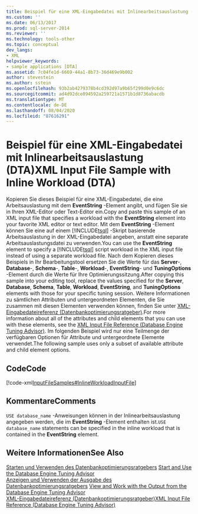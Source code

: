 ```yaml
---
title: Beispiel für eine XML-Eingabedatei mit Inlinearbeitsauslastung (DTA) | Microsoft-Dokumentation
ms.custom: ''
ms.date: 06/13/2017
ms.prod: sql-server-2014
ms.reviewer: ''
ms.technology: tools-other
ms.topic: conceptual
dev_langs:
- XML
helpviewer_keywords:
- sample applications [DTA]
ms.assetid: 7c04fe1d-6669-44a1-8b73-36d469e9b002
author: stevestein
ms.author: sstein
ms.openlocfilehash: 93b2ab4279378b4cd392d97a9b65f299d0e9c6dc
ms.sourcegitcommit: ad4d92dce894592a259721a1571b1d8736abacdb
ms.translationtype: MT
ms.contentlocale: de-DE
ms.lasthandoff: 08/04/2020
ms.locfileid: "87616291"
---
```

# <a name="xml-input-file-sample-with-inline-workload-dta"></a><span data-ttu-id="ba55d-102">Beispiel für eine XML-Eingabedatei mit Inlinearbeitsauslastung (DTA)</span><span class="sxs-lookup"><span data-stu-id="ba55d-102">XML Input File Sample with Inline Workload (DTA)</span></span>
  <span data-ttu-id="ba55d-103">Kopieren Sie dieses Beispiel für eine XML-Eingabedatei, die eine Arbeitsauslastung mit dem **EventString** -Element angibt, und fügen Sie sie in Ihren XML-Editor oder Text-Editor ein.</span><span class="sxs-lookup"><span data-stu-id="ba55d-103">Copy and paste this sample of an XML input file that specifies a workload with the **EventString** element into your favorite XML editor or text editor.</span></span> <span data-ttu-id="ba55d-104">Mit dem **EventString** -Element können Sie eine auf einem [!INCLUDE[tsql](../../includes/tsql-md.md)] -Skript basierende Arbeitsauslastung in der XML-Eingabedatei angeben, anstatt eine separate Arbeitsauslastungsdatei zu verwenden.</span><span class="sxs-lookup"><span data-stu-id="ba55d-104">You can use the **EventString** element to specify a [!INCLUDE[tsql](../../includes/tsql-md.md)] script workload in the XML input file instead of using a separate workload file.</span></span> <span data-ttu-id="ba55d-105">Nach dem Kopieren dieses Beispiels in Ihr Bearbeitungstool ersetzen Sie die Werte für das **Server**-, **Database**-, **Schema**-, **Table**-, **Workload**-, **EventString**- und **TuningOptions** -Element durch die Werte für Ihre Optimierungssitzung.</span><span class="sxs-lookup"><span data-stu-id="ba55d-105">After copying this sample into your editing tool, replace the values specified for the **Server**, **Database**, **Schema**, **Table**, **Workload**, **EventString**, and **TuningOptions** elements with those for your specific tuning session.</span></span> <span data-ttu-id="ba55d-106">Weitere Informationen zu sämtlichen Attributen und untergeordneten Elementen, die Sie zusammen mit diesen Elementen verwenden können, finden Sie unter [XML-Eingabedateireferenz &#40;Datenbankoptimierungsratgeber&#41;](xml-input-file-reference-database-engine-tuning-advisor.md).</span><span class="sxs-lookup"><span data-stu-id="ba55d-106">For more information about all of the attributes and child elements that you can use with these elements, see the [XML Input File Reference &#40;Database Engine Tuning Advisor&#41;](xml-input-file-reference-database-engine-tuning-advisor.md).</span></span> <span data-ttu-id="ba55d-107">Im folgenden Beispiel wird nur eine Teilmenge der verfügbaren Optionen für Attribute und untergeordnete Elemente verwendet.</span><span class="sxs-lookup"><span data-stu-id="ba55d-107">The following sample uses only a subset of available attribute and child element options.</span></span>  
  
## <a name="code"></a><span data-ttu-id="ba55d-108">Code</span><span class="sxs-lookup"><span data-stu-id="ba55d-108">Code</span></span>  
 [!code-xml[InputFileSamples#InlineWorkloadInputFile](../../snippets/xml/SQL14/dta_xml/inputfilesamples/xml/dta_xml_input_file_samples.xml#inlineworkloadinputfile)]  
  
## <a name="comments"></a><span data-ttu-id="ba55d-109">Kommentare</span><span class="sxs-lookup"><span data-stu-id="ba55d-109">Comments</span></span>  
 <span data-ttu-id="ba55d-110">`USE database_name` -Anweisungen können in der Inlinearbeitsauslastung angegeben werden, die im **EventString** -Element enthalten ist.</span><span class="sxs-lookup"><span data-stu-id="ba55d-110">`USE database_name` statements can be specified in the inline workload that is contained in the **EventString** element.</span></span>  
  
## <a name="see-also"></a><span data-ttu-id="ba55d-111">Weitere Informationen</span><span class="sxs-lookup"><span data-stu-id="ba55d-111">See Also</span></span>  
 <span data-ttu-id="ba55d-112">[Starten und Verwenden des Datenbankoptimierungsratgebers](../../relational-databases/performance/start-and-use-the-database-engine-tuning-advisor.md) </span><span class="sxs-lookup"><span data-stu-id="ba55d-112">[Start and Use the Database Engine Tuning Advisor](../../relational-databases/performance/start-and-use-the-database-engine-tuning-advisor.md) </span></span>  
 <span data-ttu-id="ba55d-113">[Anzeigen und Verwenden der Ausgabe des Datenbankoptimierungsratgebers](../../relational-databases/performance/view-and-work-with-the-output-from-the-database-engine-tuning-advisor.md) </span><span class="sxs-lookup"><span data-stu-id="ba55d-113">[View and Work with the Output from the Database Engine Tuning Advisor](../../relational-databases/performance/view-and-work-with-the-output-from-the-database-engine-tuning-advisor.md) </span></span>  
 [<span data-ttu-id="ba55d-114">XML-Eingabedateireferenz &#40;Datenbankoptimierungsratgeber&#41;</span><span class="sxs-lookup"><span data-stu-id="ba55d-114">XML Input File Reference &#40;Database Engine Tuning Advisor&#41;</span></span>](xml-input-file-reference-database-engine-tuning-advisor.md)  
  
  
